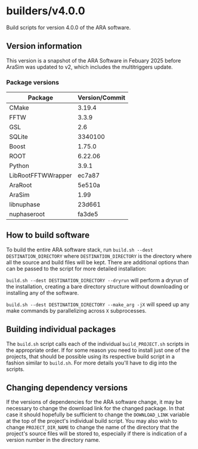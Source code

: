 # builders/v4.0.0

Build scripts for version 4.0.0 of the ARA software.

## Version information

This version is a snapshot of the ARA Software in Febuary 2025 before AraSim was 
updated to v2, which includes the multitriggers update. 

### Package versions

| Package            | Version/Commit   |
| ------------------ | ---------------- |
| CMake              | 3.19.4           |
| FFTW               | 3.3.9            |s
| GSL                | 2.6              |
| SQLite             | 3340100          |
| Boost              | 1.75.0           |
| ROOT               | 6.22.06          |
| Python             | 3.9.1            |
| LibRootFFTWWrapper | ec7a87           |
| AraRoot            | 5e510a           |
| AraSim             | 1.99             |
| libnuphase         | 23d661           |
| nuphaseroot        | fa3de5           |

## How to build software

To build the entire ARA software stack, run `build.sh --dest DESTINATION_DIRECTORY` where `DESTINATION_DIRECTORY` is the directory where all the source and build files will be kept. There are additional options than can be passed to the script for more detailed installation:

`build.sh --dest DESTINATION_DIRECTORY --dryrun` will perform a dryrun of the installation, creating a bare directory structure without downloading or installing any of the software.

`build.sh --dest DESTINATION_DIRECTORY --make_arg -jX` will speed up any make commands by parallelizing across `X` subprocesses.


## Building individual packages

The `build.sh` script calls each of the individual `build_PROJECT.sh` scripts in the appropriate order. If for some reason you need to install just one of the projects, that should be possible using its respective build script in a fashion similar to `build.sh`. For more details you'll have to dig into the scripts.


## Changing dependency versions

If the versions of dependencies for the ARA software change, it may be necessary to change the download link for the changed package. In that case it should hopefully be sufficient to change the `DOWNLOAD_LINK` variable at the top of the project's individual build script. You may also wish to change `PROJECT_DIR_NAME` to change the name of the directory that the project's source files will be stored to, especially if there is indication of a version number in the directory name.
